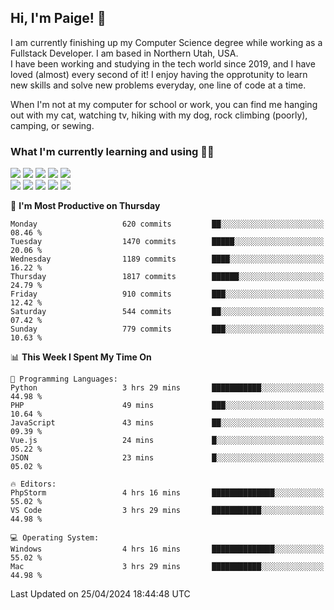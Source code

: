 ## Hi, I'm Paige! :vulcan_salute:

I am currently finishing up my Computer Science degree while working as a Fullstack Developer. I am based in Northern Utah, USA. \
I have been working and studying in the tech world since 2019, and I have loved (almost) every second of it! I enjoy having the opprotunity to learn new skills and solve new problems everyday, one line of code at a time.  

When I'm not at my computer for school or work, you can find me hanging out with my cat, watching tv, hiking with my dog, rock climbing (poorly), camping, or sewing.  

### What I'm currently learning and using :woman_technologist:
![](https://img.shields.io/badge/Laravel-FF2D20?style=for-the-badge&logo=laravel&logoColor=white) 
![](https://img.shields.io/badge/PHP-777BB4?style=for-the-badge&logo=php&logoColor=white)
![](https://img.shields.io/badge/Vue.js-35495E?style=for-the-badge&logo=vuedotjs&logoColor=4FC08D) 
![](https://img.shields.io/badge/MySQL-005C84?style=for-the-badge&logo=mysql&logoColor=white) 
![](https://img.shields.io/badge/Tailwind_CSS-38B2AC?style=for-the-badge&logo=tailwind-css&logoColor=white) \
![](https://img.shields.io/badge/Python-FFD43B?style=for-the-badge&logo=python&logoColor=blue)
![](https://img.shields.io/badge/Django-092E20?style=for-the-badge&logo=django&logoColor=green)
![](https://img.shields.io/badge/Kotlin-0095D5?&style=for-the-badge&logo=kotlin&logoColor=white)
![](https://img.shields.io/badge/Java-ED8B00?style=for-the-badge&logo=java&logoColor=white)
![](https://img.shields.io/badge/Haskell-5D4F85?style=for-the-badge&logo=haskell&logoColor=white) 

<!--START_SECTION:waka-->
📅 **I'm Most Productive on Thursday** 

```text
Monday                   620 commits         ██░░░░░░░░░░░░░░░░░░░░░░░   08.46 % 
Tuesday                  1470 commits        █████░░░░░░░░░░░░░░░░░░░░   20.06 % 
Wednesday                1189 commits        ████░░░░░░░░░░░░░░░░░░░░░   16.22 % 
Thursday                 1817 commits        ██████░░░░░░░░░░░░░░░░░░░   24.79 % 
Friday                   910 commits         ███░░░░░░░░░░░░░░░░░░░░░░   12.42 % 
Saturday                 544 commits         ██░░░░░░░░░░░░░░░░░░░░░░░   07.42 % 
Sunday                   779 commits         ███░░░░░░░░░░░░░░░░░░░░░░   10.63 % 
```


📊 **This Week I Spent My Time On** 

```text
💬 Programming Languages: 
Python                   3 hrs 29 mins       ███████████░░░░░░░░░░░░░░   44.98 % 
PHP                      49 mins             ███░░░░░░░░░░░░░░░░░░░░░░   10.64 % 
JavaScript               43 mins             ██░░░░░░░░░░░░░░░░░░░░░░░   09.39 % 
Vue.js                   24 mins             █░░░░░░░░░░░░░░░░░░░░░░░░   05.22 % 
JSON                     23 mins             █░░░░░░░░░░░░░░░░░░░░░░░░   05.02 % 

🔥 Editors: 
PhpStorm                 4 hrs 16 mins       ██████████████░░░░░░░░░░░   55.02 % 
VS Code                  3 hrs 29 mins       ███████████░░░░░░░░░░░░░░   44.98 % 

💻 Operating System: 
Windows                  4 hrs 16 mins       ██████████████░░░░░░░░░░░   55.02 % 
Mac                      3 hrs 29 mins       ███████████░░░░░░░░░░░░░░   44.98 % 
```


 Last Updated on 25/04/2024 18:44:48 UTC
<!--END_SECTION:waka-->
